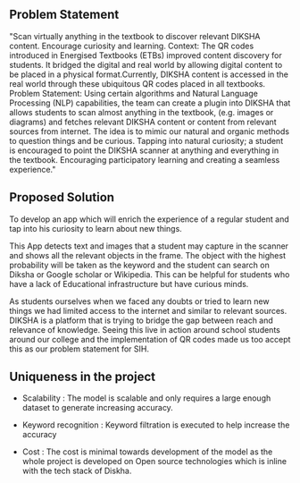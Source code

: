 ## Problem Statement

"Scan virtually anything in the textbook to discover relevant DIKSHA content. Encourage curiosity and learning. Context: The QR codes introduced in Energised Textbooks (ETBs) improved content discovery for students. It bridged the digital and real world by allowing digital content to be placed in a physical format.Currently, DIKSHA content is accessed in the real world through these ubiquitous QR codes placed in all textbooks.
Problem Statement: Using certain algorithms and Natural Language Processing (NLP) capabilities, the team can create a plugin into DIKSHA that allows students to scan almost anything in the textbook, (e.g. images or diagrams) and fetches relevant DIKSHA content or content from relevant sources from internet. The idea is to mimic our natural and organic methods to question things and be curious. Tapping into natural curiosity; a student is encouraged to point the DIKSHA scanner at anything and everything in the textbook. Encouraging participatory learning and creating a seamless experience."

## Proposed Solution

To develop an app which will enrich the experience of a regular student and tap into his curiosity to learn about new things.

This App detects text and images that a student may capture in the scanner and shows all the relevant objects in the frame. The object with the highest probability will be taken as the keyword and the student can search on Diksha or Google scholar or Wikipedia. This can be helpful for students who have a lack of Educational infrastructure but have curious minds.

As students ourselves when we faced any doubts or tried to learn new things we had limited access to the internet and similar to relevant sources. DIKSHA is a platform that is trying to bridge the gap between reach and relevance of knowledge. Seeing this live in action around school students around our college and the implementation of QR codes made us too accept this as our problem statement for SIH.

## Uniqueness in the project

- Scalability : The model is scalable and only requires a large enough dataset to generate increasing accuracy.
- Keyword recognition : Keyword filtration is executed to help increase the accuracy

- Cost : The cost is minimal towards development of the model as the whole project is developed on Open source technologies which is inline with the tech stack of Diskha.
